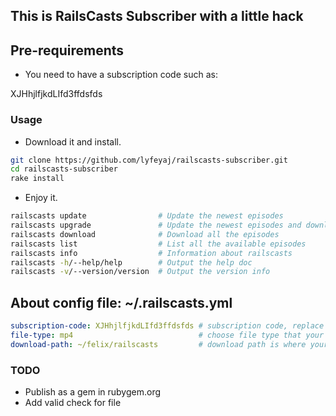 ## This is RailsCasts Subscriber with a little hack

## Pre-requirements

+ You need to have a subscription code such as: 

XJHhjlfjkdLIfd3ffdsfds

### Usage

+ Download it and install.

```bash
git clone https://github.com/lyfeyaj/railscasts-subscriber.git
cd railscasts-subscriber
rake install
```

+ Enjoy it.

``` bash
railscasts update                # Update the newest episodes
railscasts upgrade               # Update the newest episodes and download
railscasts download              # Download all the episodes
railscasts list                  # List all the available episodes
railscasts info                  # Information about railscasts
railscasts -h/--help/help        # Output the help doc
railscasts -v/--version/version  # Output the version info
```

## About config file: ~/.railscasts.yml

```yaml
subscription-code: XJHhjlfjkdLIfd3ffdsfds # subscription code, replace yours in here
file-type: mp4                            # choose file type that your want to download(mp4, m4v, webm, ogv)
download-path: ~/felix/railscasts         # download path is where your want to put railscasts in
```

### TODO
+ Publish as a gem in rubygem.org
+ Add valid check for file
